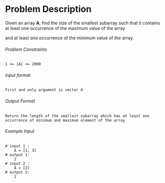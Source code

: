 # Problem Description

Given an array **A**, find the size of the smallest subarray such that it contains at least one occurrence of the maximum value of the array

and at least one occurrence of the minimum value of the array.

###### Problem Constraints

```
1 <= |A| <= 2000
```

###### input format

``` 
First and only argument is vector A
```

###### Output Format

```
Return the length of the smallest subarray which has at least one occurrence of minimum and maximum element of the array
```

###### Example Input

```
# input 1 : 
    A = [1, 3]
# output 1: 
    2
# input 2 : 
    A = [2]
# output 2: 
    1
```
